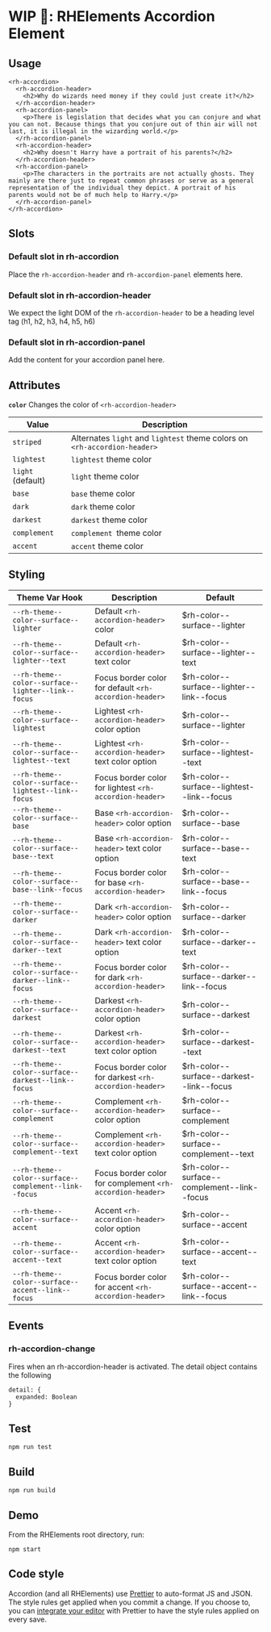 # WIP 🐣: RHElements Accordion Element

## Usage

```
<rh-accordion>
  <rh-accordion-header>
    <h2>Why do wizards need money if they could just create it?</h2>
  </rh-accordion-header>
  <rh-accordion-panel>
    <p>There is legislation that decides what you can conjure and what you can not. Because things that you conjure out of thin air will not last, it is illegal in the wizarding world.</p>
  </rh-accordion-panel>
  <rh-accordion-header>
    <h2>Why doesn't Harry have a portrait of his parents?</h2>
  </rh-accordion-header>
  <rh-accordion-panel>
    <p>The characters in the portraits are not actually ghosts. They mainly are there just to repeat common phrases or serve as a general representation of the individual they depict. A portrait of his parents would not be of much help to Harry.</p>
  </rh-accordion-panel>
</rh-accordion>
```

## Slots

### Default slot in rh-accordion
Place the `rh-accordion-header` and `rh-accordion-panel` elements here.

### Default slot in rh-accordion-header
We expect the light DOM of the `rh-accordion-header` to be a heading level tag
(h1, h2, h3, h4, h5, h6)

### Default slot in rh-accordion-panel
Add the content for your accordion panel here.

## Attributes

**`color`**
Changes the color of `<rh-accordion-header>`

| Value | Description |
| ------| ----------- |
| `striped` | Alternates `light` and `lightest` theme colors on `<rh-accordion-header>` |
| `lightest` | `lightest` theme color |
| `light` (default) | `light` theme color |
| `base` | `base` theme color |
| `dark` | `dark` theme color |
| `darkest` | `darkest` theme color |
| `complement` | `complement `theme color |
| `accent` | `accent` theme color |

## Styling

| Theme Var Hook | Description | Default |
| -------------- | ----------- | ------- |
| `--rh-theme--color--surface--lighter` | Default `<rh-accordion-header>` color | $rh-color--surface--lighter |
| `--rh-theme--color--surface--lighter--text` | Default `<rh-accordion-header>` text color | $rh-color--surface--lighter--text |
| `--rh-theme--color--surface--lighter--link--focus` | Focus border color for default `<rh-accordion-header>` | $rh-color--surface--lighter--link--focus |
| `--rh-theme--color--surface--lightest` | Lightest `<rh-accordion-header>` color option | $rh-color--surface--lighter |
| `--rh-theme--color--surface--lightest--text` | Lightest `<rh-accordion-header>` text color option | $rh-color--surface--lightest--text |
| `--rh-theme--color--surface--lightest--link--focus` | Focus border color for lightest `<rh-accordion-header>` | $rh-color--surface--lightest--link--focus |
| `--rh-theme--color--surface--base` | Base `<rh-accordion-header>` color option | $rh-color--surface--base |
| `--rh-theme--color--surface--base--text` | Base `<rh-accordion-header>` text color option | $rh-color--surface--base--text |
| `--rh-theme--color--surface--base--link--focus` | Focus border color for base `<rh-accordion-header>` | $rh-color--surface--base--link--focus |
| `--rh-theme--color--surface--darker` | Dark `<rh-accordion-header>` color option | $rh-color--surface--darker |
| `--rh-theme--color--surface--darker--text` | Dark `<rh-accordion-header>` text color option | $rh-color--surface--darker--text |
| `--rh-theme--color--surface--darker--link--focus` | Focus border color for dark `<rh-accordion-header>` | $rh-color--surface--darker--link--focus |
| `--rh-theme--color--surface--darkest` | Darkest `<rh-accordion-header>` color option | $rh-color--surface--darkest |
| `--rh-theme--color--surface--darkest--text` | Darkest `<rh-accordion-header>` text color option | $rh-color--surface--darkest--text |
| `--rh-theme--color--surface--darkest--link--focus` | Focus border color for darkest `<rh-accordion-header>` | $rh-color--surface--darkest--link--focus |
| `--rh-theme--color--surface--complement` | Complement `<rh-accordion-header>` color option | $rh-color--surface--complement |
| `--rh-theme--color--surface--complement--text` | Complement `<rh-accordion-header>` text color option | $rh-color--surface--complement--text |
| `--rh-theme--color--surface--complement--link--focus` | Focus border color for complement `<rh-accordion-header>` | $rh-color--surface--complement--link--focus |
| `--rh-theme--color--surface--accent` | Accent `<rh-accordion-header>` color option | $rh-color--surface--accent |
| `--rh-theme--color--surface--accent--text` | Accent `<rh-accordion-header>` text color option | $rh-color--surface--accent--text |
| `--rh-theme--color--surface--accent--link--focus` | Focus border color for accent `<rh-accordion-header>` | $rh-color--surface--accent--link--focus |

## Events

### rh-accordion-change

Fires when an rh-accordion-header is activated. The detail object contains the
following

```
detail: {
  expanded: Boolean
}
```

## Test

    npm run test

## Build

    npm run build

## Demo

From the RHElements root directory, run:

    npm start

## Code style

Accordion (and all RHElements) use [Prettier][prettier] to auto-format JS and JSON. The style rules get applied when you commit a change. If you choose to, you can [integrate your editor][prettier-ed] with Prettier to have the style rules applied on every save.

[prettier]: https://github.com/prettier/prettier/
[prettier-ed]: https://github.com/prettier/prettier/#editor-integration
[web-component-tester]: https://github.com/Polymer/web-component-tester
